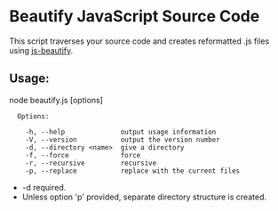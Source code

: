 # Beautify JavaScript Source Code

This script traverses your source code and creates reformatted .js files using [js-beautify](https://github.com/beautify-web/js-beautify).

## Usage:

node beautify.js [options]

```text
  Options:

    -h, --help              output usage information
    -V, --version           output the version number
    -d, --directory <name>  give a directory
    -f, --force             force
    -r, --recursive         recursive
    -p, --replace           replace with the current files
```
* -d required.
* Unless option 'p' provided, separate directory structure is created.